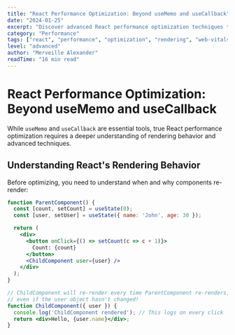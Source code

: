 ```yaml
---
title: "React Performance Optimization: Beyond useMemo and useCallback"
date: "2024-01-25"
excerpt: "Discover advanced React performance optimization techniques that go beyond the basics and significantly improve your app's speed."
category: "Performance"
tags: ["react", "performance", "optimization", "rendering", "web-vitals"]
level: "advanced"
author: "Merveille Alexander"
readTime: "16 min read"
---
```


# React Performance Optimization: Beyond useMemo and useCallback

While `useMemo` and `useCallback` are essential tools, true React performance optimization requires a deeper understanding of rendering behavior and advanced techniques.

## Understanding React's Rendering Behavior

Before optimizing, you need to understand when and why components re-render:

```jsx
function ParentComponent() {
  const [count, setCount] = useState(0);
  const [user, setUser] = useState({ name: 'John', age: 30 });

  return (
    <div>
      <button onClick={() => setCount(c => c + 1)}>
        Count: {count}
      </button>
      <ChildComponent user={user} />
    </div>
  );
}

// ChildComponent will re-render every time ParentComponent re-renders,
// even if the user object hasn't changed!
function ChildComponent({ user }) {
  console.log('ChildComponent rendered'); // This logs on every click
  return <div>Hello, {user.name}</div>;
}
